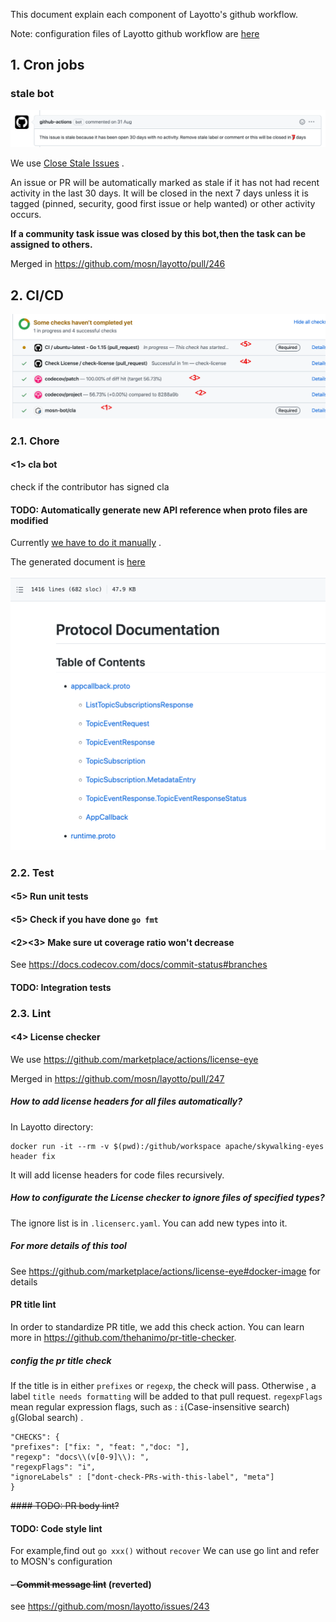 This document explain each component of Layotto's github workflow.

Note: configuration files of Layotto github workflow are [here](https://github.com/mosn/layotto/tree/main/.github/workflows)

## 1. Cron jobs
### stale bot
![img_1.png](../../img/development/workflow/img_1.png)

We use [Close Stale Issues](https://github.com/marketplace/actions/close-stale-issues) .

An issue or PR will be automatically marked as stale if it has not had recent activity in the last 30 days. It will be closed in the next 7 days unless it is tagged (pinned, security, good first issue or help wanted) or other activity occurs.

**If a community task issue was closed by this bot,then the task can be assigned to others.**

Merged in https://github.com/mosn/layotto/pull/246

## 2. CI/CD
![img.png](../../img/development/workflow/img.png)
### 2.1. Chore
#### <1> cla bot

check if the contributor has signed cla

#### TODO: Automatically generate new API reference when proto files are modified

Currently [we have to do it manually](https://mosn.io/layotto/#/en/api_reference/how_to_generate_api_doc) .

The generated document is [here](https://github.com/mosn/layotto/blob/main/docs/en/api_reference/api_reference_v1.md)

![img_2.png](../../img/development/workflow/img_2.png)

### 2.2. Test
#### <5> Run unit tests
#### <5> Check if you have done `go fmt`
#### <2><3> Make sure ut coverage ratio won't decrease

See https://docs.codecov.com/docs/commit-status#branches

#### TODO: Integration tests


### 2.3. Lint
#### <4> License checker
We use https://github.com/marketplace/actions/license-eye

Merged in https://github.com/mosn/layotto/pull/247

##### How to add license headers for all files automatically?
In Layotto directory:

```shell
docker run -it --rm -v $(pwd):/github/workspace apache/skywalking-eyes header fix
```

It will add license headers for code files recursively.

##### How to configurate the License checker to ignore files of specified types?
The ignore list is in `.licenserc.yaml`. You can add new types into it.

##### For more details of this tool
See https://github.com/marketplace/actions/license-eye#docker-image for details

#### PR title lint
In order to  standardize PR title, we add this check action. You can learn more in https://github.com/thehanimo/pr-title-checker.

##### config the pr title check
If the title is in either `prefixes` or `regexp`, the check will pass. Otherwise , a label `title needs formatting` will be added to that pull request.
`regexpFlags` mean regular expression flags, such as : `i`(Case-insensitive search) `g`(Global search) .
```
"CHECKS": {
"prefixes": ["fix: ", "feat: ","doc: "], 
"regexp": "docs\\(v[0-9]\\): ",
"regexpFlags": "i",
"ignoreLabels" : ["dont-check-PRs-with-this-label", "meta"]
}
```
~~#### TODO: PR body lint?~~
#### TODO: Code style lint
For example,find out `go xxx()` without `recover`
We can use go lint and refer to MOSN's configuration

####  ~~- Commit message lint~~ (reverted)
see https://github.com/mosn/layotto/issues/243